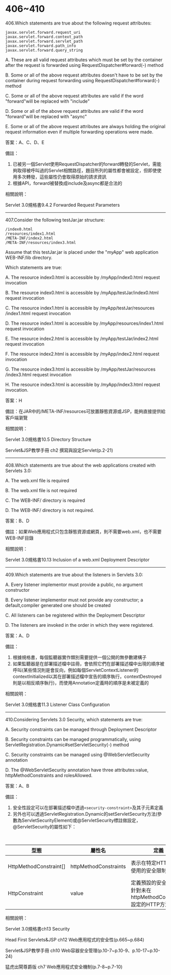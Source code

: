 406~410
========================


406.Which statements are true about the following request attributes:

	javax.servlet.forward.request_uri
	javax.servlet.forward.context_path
	javax.servlet.forward.servlet_path
	javax.servlet.forward.path_info
	javax.servlet.forward.query_string

A.  These are all valid request attributes which must be set by the container after the request is forwarded using RequestDispatcher#forward(-) method

B.  Some or all of the above request attributes doesn't have to be set by the container during request forwarding using RequestDispatcher#forward(-) method

C.  Some or all of the above request attributes are valid if the word "forward"will be replaced with "include"

D.  Some or all of the above request attributes are valid if the word "forward"will be replaced with "async"

E.  Some or all of the above request attributes are always holding the original request information even if multiple forwarding operations were made.

答案：A、C、D、E

備註：

1. 已被另一個Servlet使用RequestDispatcher的forward轉發的Servlet，需能夠取得被呼叫過的Servlet相關路徑，題目所列的屬性都會被設定，但即使使用多次轉發，這些屬性仍會取得原始的請求資訊
2. 根據API，forward被替換成include及async都是合法的

相關說明：

Servlet 3.0規格書9.4.2 Forwarded Request Parameters

---
407.Consider the following testJar.jar structure:

	/index0.html
	/resources/index1.html
	/META-INF/index2.html
	/META-INF/resources/index3.html

Assume that this testJar.jar is placed under the "myApp" web application WEB-INF/lib directory.

Which statements are true:

A.  The resource index0.html is accessible by /myApp/index0.html request invocation

B.  The resource index0.html is accessible by /myApp/testJar/index0.html request invocation

C.  The resource index1.html is accessible by /myApp/testJar/resources /index1.html request invocation

D.  The resource index1.html is accessible by /myApp/resources/index1.html request invocation

E.  The resource index2.html is accessible by /myApp/testJar/index2.html request invocation

F.  The resource index2.html is accessible by /myApp/index2.html request invocation

G.  The resource index3.html is accessible by /myApp/testJar/resources /index3.html request invocation

H.  The resource index3.html is accessible by /myApp/index3.html request invocation.

答案：H

備註：在JAR中的/META-INF/resources可放置靜態資源或JSP，能夠直接提供給客戶端瀏覽

相關說明：

Servlet 3.0規格書10.5  Directory Structure

Servlet&JSP教學手冊 ch2 撰寫與設定Servlet(p.2-21)

---
408.Which statements are true about the web applications created with Servlets 3.0:

A.  The web.xml file is required

B.  The web.xml file is not required

C.  The WEB-INF/ directory is required

D.  The WEB-INF/ directory is not required.

答案：B、D

備註：如果Web應用程式只包含靜態資源或網頁，則不需要web.xml，也不需要WEB-INF目錄

相關說明：

Servlet 3.0規格書10.13  Inclusion of a web.xml Deployment Descriptor

---
409.Which statements are true about the listeners in Servlets 3.0:

A.  Every listener implementor must provide a public, no argument constructor

B.  Every listener implementor must not provide any constructor; a default,compiler generated one should be created

C.  All listeners can be registered within the Deployment Descriptor

D.  The listeners are invoked in the order in which they were registered.

答案：A、D

備註：

1. 根據規格書，每個監聽器實作類別需要提供一個公開的無參數建構子
2. 如果監聽器是在部署描述檔中註冊，會依照它們在部署描述檔中出現的順序被呼叫(某些情況則是會反向，例如每個ServletContextListener的contextInitialized以其在部署描述檔中宣告的順序執行，contextDestroyed則是以相反順序執行)，而使用Annotation定義時的順序是未被定義的

相關說明：

Servlet 3.0規格書11.3 Listener Class Configuration

---
410.Considering Servlets 3.0 Security, which statements are true:

A.  Security constraints can be managed through Deployment Descriptor

B.  Security constraints can be managed programmatically, using ServletRegistration.Dynamic#setServletSecurity(-) method

C.  Security constraints can be managed using @WebServletSecurity annotation

D.  The @WebServletSecurity annotation have three attributes:value, httpMethodConstraints and rolesAllowed.

答案：A、B

備註：

1. 安全性設定可以在部署描述檔中透過`<security-constraint>`及其子元素定義
2. 另外也可以透過ServletRegistration.Dynamic的setServletSecurity方法(參數為ServletSecurityElement)或@ServletSecurity標註做設定，@ServletSecurity的屬性如下：
<br>

| 型態 | 屬性名 | 定義 | 用法 |
| ----- | ----- | ----- | ----- |
|HttpMethodConstraint[]|httpMethodConstraints|表示在特定HTTP方法中使用的安全限制|`httpMethodConstraints = {@HttpMethodConstraint(value = "POST", rolesAllowed = {"Admin"})}`|
|HttpConstraint|value|定義預設的安全限制(即針對未在httpMethodConstraints設定的HTTP方法)|`value = @HttpConstraint(rolesAllowed = {"Member"})`|

相關說明：

Servlet 3.0規格書ch13 Security

Head First Servlets&JSP ch12 Web應用程式的安全性(p.665~p.684)

Servlet&JSP教學手冊 ch10 Web容器安全管理(p.10-7~p.10-9、p.10-17~p.10-24)

猛虎出閘尊爵版 ch7 Web應用程式安全機制(p.7-8~p.7-10)